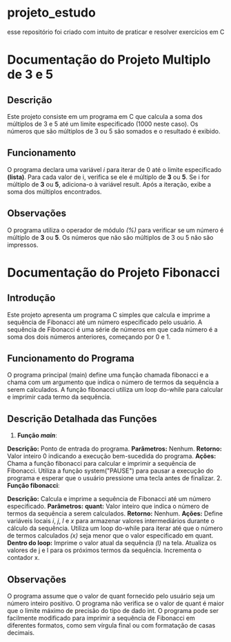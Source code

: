 # projeto_estudo
esse repositório foi criado com intuito de praticar e resolver exercícios em C  
# Documentação do Projeto Multiplo de 3 e 5 
## Descrição

Este projeto consiste em um programa em C que calcula a soma dos múltiplos de 3 e 5 até um limite especificado (1000 neste caso). Os números que são múltiplos de 3 ou 5 são somados e o resultado é exibido.

## Funcionamento
O programa declara uma variável _i_ para iterar de 0 até o limite especificado **(lista)**.
Para cada valor de i, verifica se ele é múltiplo de **3** ou **5**.
Se i for múltiplo de **3** ou **5**, adiciona-o à variável result.
Após a iteração, exibe a soma dos múltiplos encontrados.
## Observações
O programa utiliza o operador de módulo _(%)_ para verificar se um número é múltiplo de **3** ou **5**.
Os números que não são múltiplos de 3 ou 5 não são impressos.


# Documentação do Projeto Fibonacci
## Introdução

Este projeto apresenta um programa C simples que calcula e imprime a sequência de Fibonacci até um número especificado pelo usuário. A sequência de Fibonacci é uma série de números em que cada número é a soma dos dois números anteriores, começando por 0 e 1.

## Funcionamento do Programa

O programa principal (main) define uma função chamada fibonacci e a chama com um argumento que indica o número de termos da sequência a serem calculados. A função fibonacci utiliza um loop do-while para calcular e imprimir cada termo da sequência.

## Descrição Detalhada das Funções

1. **Função _main_**:

**Descrição:** Ponto de entrada do programa.
**Parâmetros:** Nenhum.
**Retorno:** Valor inteiro 0 indicando a execução bem-sucedida do programa.
**Ações:**
Chama a função fibonacci para calcular e imprimir a sequência de Fibonacci.
Utiliza a função system("PAUSE") para pausar a execução do programa e esperar que o usuário pressione uma tecla antes de finalizar.
2. **Função fibonacci**:

**Descrição:** Calcula e imprime a sequência de Fibonacci até um número especificado.
**Parâmetros:**
**quant:** Valor inteiro que indica o número de termos da sequência a serem calculados.
**Retorno:** Nenhum.
**Ações:**
Define variáveis locais _i_, _j_, _l_ e _x_ para armazenar valores intermediários durante o cálculo da sequência.
Utiliza um loop do-while para iterar até que o número de termos calculados _(x)_ seja menor que o valor especificado em quant.
**Dentro do loop:**
Imprime o valor atual da sequência _(l)_ na tela.
Atualiza os valores de j e l para os próximos termos da sequência.
Incrementa o contador x.
## Observações

O programa assume que o valor de quant fornecido pelo usuário seja um número inteiro positivo.
O programa não verifica se o valor de quant é maior que o limite máximo de precisão do tipo de dado int.
O programa pode ser facilmente modificado para imprimir a sequência de Fibonacci em diferentes formatos, como sem vírgula final ou com formatação de casas decimais.